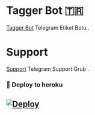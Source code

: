 # Tagger Bot 🇹🇷
[Tagger Bot](https://t.me/StarTaggerBot) Telegram Etiket Botu .

# Support 
[Support](https://t.me/StarBotKanal) Telegram Support Grub .

### 🚀 Deploy to heroku
[![Deploy](https://www.herokucdn.com/deploy/button.svg)](https://heroku.com/deploy?template=https://github.com/mertece9/etiketdeneme)
-









